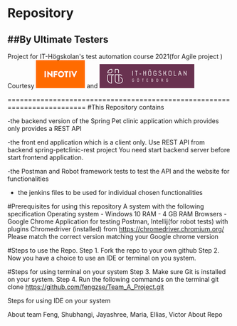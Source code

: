 # Repository    
##By Ultimate Testers
------------------------------------------------------------------------
Project for IT-Högskolan's test automation course 2021(for Agile project )
Courtesy  ![alt petclinic-junit](git-res/infotiv.png) and ![alt petclinic-junit](git-res/iths.png) 

=========================================================================
#This Repository contains 

-the backend  version of the Spring Pet clinic application  which provides only provides a REST API 

-the front end application which is a client only. Use REST API from backend spring-petclinic-rest project You need start backend server before start frontend application.

-the Postman and Robot framework tests to test the API and the website for functionalities

- the jenkins files to be used for individual chosen functionalities

#Prerequisites for using this repository
  A system with the following specification
      Operating system 	-	Windows 10
      RAM 			-	4 GB RAM 
      Browsers 		     -	      Google Chrome 
      Application for testing	Postman, Intellij(for robot tests) with plugins
      Chromedriver (installed) from https://chromedriver.chromium.org/  Please match the correct version matching your Google chrome version
 
 
 
#Steps to use  the Repo.
  Step 1. Fork the repo to your own github
  Step 2.  Now  you have a choice to use an IDE or terminal on you system.
 

#Steps for using terminal on your system
  Step 3. Make sure Git is installed on your system.
  Step 4. Run the following commands on the terminal 
            git clone https://github.com/fengzse/Team_A_Project.git	
            
 
Steps for using IDE on your system
 
            
About team
 Feng, Shubhangi, Jayashree, Maria, Ellias, Victor
About Repo


